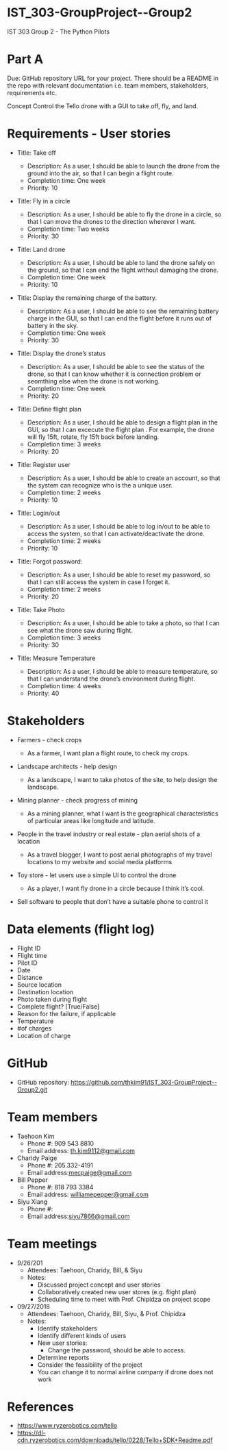 # IST_303-GroupProject--Group2
IST 303
Group 2 - The Python Pilots

# Part A

Due: GitHub repository URL for your project. There should be a README in the repo with relevant documentation i.e. team members, stakeholders, requirements etc. 

Concept
Control the Tello drone with a GUI to take off, fly, and land.

# Requirements - User stories
* Title: Take off
  * Description: As a user, I should be able to launch the drone from the ground into the air, so that I can begin a flight route.
  * Completion time: One week
  * Priority: 10

* Title: Fly in a circle
  * Description: As a user, I should be able to fly the drone in a circle, so that I can move the drones to the direction wherever I want.
  * Completion time: Two weeks
  * Priority: 30

* Title: Land drone
  * Description: As a user, I should be able to land the drone safely on the ground, so that I can end the flight without damaging the drone.
  * Completion time: One week
  * Priority: 10

* Title: Display the remaining charge of the battery.
  * Description: As a user, I should be able to see the remaining battery charge in the GUI, so that I can end the flight before it runs out of battery in the sky.
  * Completion time: One week
  * Priority: 30

* Title: Display the drone’s status
  * Description: As a user, I should be able to see the status of the drone, so that I can know whether it is connection problem or seomthing else when the drone is not working.
  * Completion time: One week
  * Priority: 20

* Title: Define flight plan
  * Description: As a user, I should be able to design a flight plan in the GUI, so that I can excecute the flight plan . For example, the drone will fly 15ft, rotate, fly 15ft back before landing.
  * Completion time: 3 weeks
  * Priority: 20

* Title: Register user
  * Description: As a user, I should be able to create an account, so that the system can recognize who is the a unique user.
  * Completion time: 2 weeks
  * Priority: 10

* Title: Login/out
  * Description: As a user, I should be able to log in/out to be able to access the system, so that I can activate/deactivate the drone.
  * Completion time: 2 weeks
  * Priority: 10

* Title: Forgot password:
  * Description: As a user, I should be able to reset my password, so that I can still access the system in case I forget it.
  * Completion time: 2 weeks
  * Priority: 20

* Title: Take Photo
  * Description: As a user, I should be able to take a photo, so that I can see what the drone saw during flight.
  * Completion time: 3 weeks
  * Priority: 30

* Title: Measure Temperature
  * Description: As a user, I should be able to measure temperature, so that I can understand the drone’s environment during flight.
  * Completion time: 4 weeks
  * Priority: 40

# Stakeholders
* Farmers - check crops
  * As a farmer, I want plan a flight route, to check my crops.

* Landscape architects - help design
  * As a landscape, I want to take photos of the site, to help design the landscape.

* Mining planner - check progress of mining
  * As a mining planner, what I want is the geographical characteristics of particular areas like longitude and latitude.

* People in the travel industry or real estate - plan aerial shots of a location
  * As a travel blogger, I want to post aerial photographs of my travel locations to my website and social media platforms

* Toy store - let users use a simple UI to control the drone
  * As a player, I want fly drone in a circle because I think it’s cool.
  
* Sell software to people that don’t have a suitable phone to control it

# Data elements (flight log)
* Flight ID
* Flight time
* Pilot ID
* Date
* Distance
* Source location
* Destination location
* Photo taken during flight
* Complete flight? [True/False]
* Reason for the failure, if applicable
* Temperature
* #of charges
* Location of charge

# GitHub
* GitHub repository: https://github.com/thkim91/IST_303-GroupProject--Group2.git

# Team members
* Taehoon Kim
  * Phone #: 909 543 8810
  * Email address: th.kim9112@gmail.com
* Charidy Paige
  * Phone #: 205.332-4191
  * Email address:mecpaige@gmail.com
* Bill Pepper
  * Phone #: 818 793 3384
  * Email address: williamepepper@gmail.com
* Siyu Xiang
  * Phone #:
  * Email address:siyu7866@gmail.com

# Team meetings
* 9/26/201
  * Attendees: Taehoon, Charidy, Bill, & Siyu
  * Notes:
    * Discussed project concept and user stories
    * Collaboratively created new user stores (e.g. flight plan)
    * Scheduling time to meet with Prof. Chipidza on project scope
* 09/27/2018
  * Attendees: Taehoon, Charidy, Bill, Siyu, & Prof. Chipidza
  * Notes:
    * Identify stakeholders
    * Identify different kinds of users
    * New user stories:
      * Change the password, should be able to access.
    * Determine reports
    * Consider the feasibility of the project
    * You can change it to normal airline company if drone does not work

# References
* https://www.ryzerobotics.com/tello
* https://dl-cdn.ryzerobotics.com/downloads/tello/0228/Tello+SDK+Readme.pdf
